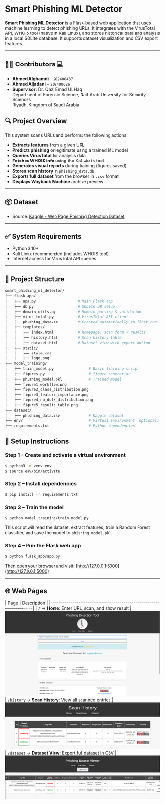 
# Smart Phishing ML Detector

**Smart Phishing ML Detector** is a Flask-based web application that uses machine learning to detect phishing URLs. It integrates with the VirusTotal API, WHOIS tool (native in Kali Linux), and stores historical data and analysis in a local SQLite database. It supports dataset visualization and CSV export features.

---
## 👨‍💻 Contributors 💻

- **Ahmed Alghamdi** – `202400437`  
- **Ahmed Aljadani** – `202400626`  
- **Supervisor:** Dr. Qazi Emad ULHaq  
  Department of Forensic Science, Naif Arab University for Security Sciences  
  Riyadh, Kingdom of Saudi Arabia
  
## 🔍 Project Overview

This system scans URLs and performs the following actions:

- **Extracts features** from a given URL
- **Predicts phishing** or legitimate using a trained ML model
- **Queries VirusTotal** for analysis data
- **Fetches WHOIS info** using the Kali `whois` tool
- **Generates visual reports** during training (figures saved)
- **Stores scan history** in `phishing_data.db`
- **Exports full dataset** from the browser in `.csv` format
- **Displays Wayback Machine** archive preview

---
## 📦 Dataset

- Source: [Kaggle - Web Page Phishing Detection Dataset](https://www.kaggle.com/datasets/shashwatwork/web-page-phishing-detection-dataset?select=dataset_phishing.csv)
---
## ✅ System Requirements

- Python 3.10+
- Kali Linux recommended (includes WHOIS tool)
- Internet access for VirusTotal API queries
---

## 📁 Project Structure

```bash
smart_phishing_ml_detector/
├── flask_app/
│   ├── app.py                   # Main Flask app
│   ├── db.py                    # SQLite DB setup
│   ├── domain_utils.py          # Domain parsing & validation
│   ├── virus_total.py           # VirusTotal API client
│   ├── phishing_data.db         # Created automatically on first run
│   ├── templates/
│   │   ├── index.html           # Homepage: scan form + results
│   │   ├── history.html         # Scan history table
│   │   ├── dataset.html         # Dataset view with export button
│   ├── static/
│   │   ├── style.css
│   │   ├── logo.png
├── model_training/
│   ├── train_model.py                # Basic training script
│   ├── figures.py                    # figure generation
│   ├── phishing_model.pkl            # Trained model
│   ├── figure1_workflow.png
│   ├── figure2_class_distribution.png
│   ├── figure3_feature_importance.png
│   ├── figure4_nb_dots_distribution.png
│   ├── figure5_results_table.png
├── dataset/
│   ├── phishing_data.csv             # Kaggle dataset
├── env/                              # Virtual environment (optional)
├── requirements.txt                  # Python dependencies
```
## 🔧 Setup Instructions

### Step 1 – Create and activate a virtual environment

```bash
$ python3 -m venv env
$ source env/bin/activate
```

### Step 2 – Install dependencies

```bash
$ pip install -r requirements.txt
```

### Step 3 – Train the model

```bash
$ python model_training/train_model.py
```

This script will read the dataset, extract features, train a Random Forest classifier, and save the model to `phishing_model.pkl`.

### Step 4 – Run the Flask web app

```bash
$ python flask_app/app.py
```

Then open your browser and visit: [http://127.0.0.1:5000](http://127.0.0.1:5000)

---
## 🌐 Web Pages
| Page             | Description                                      |
|---------------------------------------------------------------------|
| `/`              -> **Home**: Enter URL, scan, and show result   |
![home](https://raw.githubusercontent.com/Ahmed0or1/smart_phishing_ml_detector/refs/heads/main/flask_app/static/home.PNG)
| `/history`       -> **Scan History**: View all scanned entries   |
![history](https://raw.githubusercontent.com/Ahmed0or1/smart_phishing_ml_detector/refs/heads/main/flask_app/static/history.PNG)
| `/dataset`       -> **Dataset View**: Export full dataset in CSV |
![dataset](https://raw.githubusercontent.com/Ahmed0or1/smart_phishing_ml_detector/refs/heads/main/flask_app/static/dataset.PNG)

